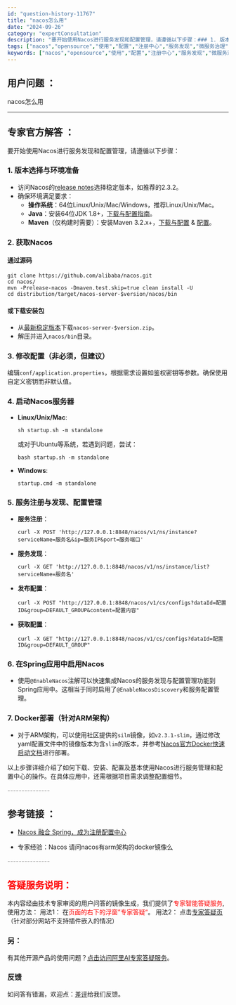 ```yaml
---
id: "question-history-11767"
title: "nacos怎么用"
date: "2024-09-26"
category: "expertConsultation"
description: "要开始使用Nacos进行服务发现和配置管理，请遵循以下步骤：### 1. 版本选择与环境准备- 访问Nacos的[release notes](https://github.com/alibaba/nacos/releases)选择稳定版本，如推荐的2.3.2。- 确保环境满足要求：  - **操作"
tags: ["nacos","opensource","使用","配置","注册中心","服务发现","微服务治理"]
keywords: ["nacos","opensource","使用","配置","注册中心","服务发现","微服务治理"]
---
```


## 用户问题 ： 
 nacos怎么用  

---------------
## 专家官方解答 ：

要开始使用Nacos进行服务发现和配置管理，请遵循以下步骤：

### 1. 版本选择与环境准备
- 访问Nacos的[release notes](https://github.com/alibaba/nacos/releases)选择稳定版本，如推荐的2.3.2。
- 确保环境满足要求：
  - **操作系统**：64位Linux/Unix/Mac/Windows，推荐Linux/Unix/Mac。
  - **Java**：安装64位JDK 1.8+，[下载与配置指南](https://docs.oracle.com/cd/E19182-01/820-7851/inst_cli_jdk_javahome_t/)。
  - **Maven**（仅构建时需要）：安装Maven 3.2.x+，[下载与配置](https://maven.apache.org/download.cgi) & [配置](https://maven.apache.org/settings.html)。

### 2. 获取Nacos
#### 通过源码
```shell
git clone https://github.com/alibaba/nacos.git
cd nacos/
mvn -Prelease-nacos -Dmaven.test.skip=true clean install -U
cd distribution/target/nacos-server-$version/nacos/bin
```
#### 或下载安装包
- 从[最新稳定版本](https://github.com/alibaba/nacos/releases)下载`nacos-server-$version.zip`。
- 解压并进入`nacos/bin`目录。

### 3. 修改配置（非必须，但建议）
编辑`conf/application.properties`，根据需求设置如鉴权密钥等参数。确保使用自定义密钥而非默认值。

### 4. 启动Nacos服务器
- **Linux/Unix/Mac**:
  ```shell
  sh startup.sh -m standalone
  ```
  或对于Ubuntu等系统，若遇到问题，尝试：
  ```shell
  bash startup.sh -m standalone
  ```
- **Windows**:
  ```shell
  startup.cmd -m standalone
  ```

### 5. 服务注册与发现、配置管理
- **服务注册**：
  ```shell
  curl -X POST 'http://127.0.0.1:8848/nacos/v1/ns/instance?serviceName=服务名&ip=服务IP&port=服务端口'
  ```
- **服务发现**：
  ```shell
  curl -X GET 'http://127.0.0.1:8848/nacos/v1/ns/instance/list?serviceName=服务名'
  ```
- **发布配置**：
  ```shell
  curl -X POST "http://127.0.0.1:8848/nacos/v1/cs/configs?dataId=配置ID&group=DEFAULT_GROUP&content=配置内容"
  ```
- **获取配置**：
  ```shell
  curl -X GET "http://127.0.0.1:8848/nacos/v1/cs/configs?dataId=配置ID&group=DEFAULT_GROUP"
  ```

### 6. 在Spring应用中启用Nacos
- 使用`@EnableNacos`注解可以快速集成Nacos的服务发现与配置管理功能到Spring应用中。这相当于同时启用了`@EnableNacosDiscovery`和服务配置管理。

### 7. Docker部署（针对ARM架构）
- 对于ARM架构，可以使用社区提供的`silm`镜像，如`v2.3.1-slim`，通过修改yaml配置文件中的镜像版本为含`slim`的版本，并参考[Nacos官方Docker快速启动文档](http://localhost:4321/docs/next/quickstart/quick-start-docker/)进行部署。

以上步骤详细介绍了如何下载、安装、配置及基本使用Nacos进行服务管理和配置中心的操作。在具体应用中，还需根据项目需求调整配置细节。


<font color="#949494">---------------</font> 


## 参考链接 ：

* [Nacos 融合 Spring，成为注册配置中心](https://nacos.io/docs/latest/ecology/use-nacos-with-spring)
 
 * 专家经验：Nacos 请问nacos有arm架构的docker镜像么 


 <font color="#949494">---------------</font> 
 


## <font color="#FF0000">答疑服务说明：</font> 

本内容经由技术专家审阅的用户问答的镜像生成，我们提供了<font color="#FF0000">专家智能答疑服务</font>,使用方法：
用法1： 在<font color="#FF0000">页面的右下的浮窗”专家答疑“</font>。
用法2： 点击[专家答疑页](https://answer.opensource.alibaba.com/docs/intro)（针对部分网站不支持插件嵌入的情况）
### 另：


有其他开源产品的使用问题？[点击访问阿里AI专家答疑服务](https://answer.opensource.alibaba.com/docs/intro)。
### 反馈
如问答有错漏，欢迎点：[差评](https://ai.nacos.io/user/feedbackByEnhancerGradePOJOID?enhancerGradePOJOId=13794)给我们反馈。

